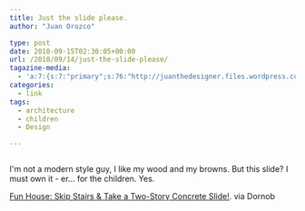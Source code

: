 ```yaml
---
title: Just the slide please.
author: "Juan Orozco" 

type: post
date: 2010-09-15T02:30:05+00:00
url: /2010/09/14/just-the-slide-please/
tagazine-media:
  - 'a:7:{s:7:"primary";s:76:"http://juanthedesigner.files.wordpress.com/2010/09/two-story-slide-house.jpg";s:6:"images";a:1:{s:76:"http://juanthedesigner.files.wordpress.com/2010/09/two-story-slide-house.jpg";a:6:{s:8:"file_url";s:76:"http://juanthedesigner.files.wordpress.com/2010/09/two-story-slide-house.jpg";s:5:"width";s:3:"468";s:6:"height";s:3:"348";s:4:"type";s:5:"image";s:4:"area";s:6:"162864";s:9:"file_path";s:0:"";}}s:6:"videos";a:0:{}s:11:"image_count";s:1:"1";s:6:"author";s:7:"8033531";s:7:"blog_id";s:8:"17975075";s:9:"mod_stamp";s:19:"2010-11-25 17:01:16";}'
categories:
  - link
tags:
  - architecture
  - children
  - Design

---
```

<p style="text-align:center;">
  <a href="http://feedproxy.google.com/~r/dornob/~3/sZ0xlVgLhYQ/"><img src='http://juanthedesigner.files.wordpress.com/2010/09/two-story-slide-house.jpg?w=580' alt='' data-recalc-dims="1" /></a>
</p>

I'm not a modern style guy, I like my wood and my browns. But this slide? I must own it - er... for the children. Yes.

[Fun House: Skip Stairs & Take a Two-Story Concrete Slide!][1]. via Dornob

 [1]: http://feedproxy.google.com/~r/dornob/~3/sZ0xlVgLhYQ/